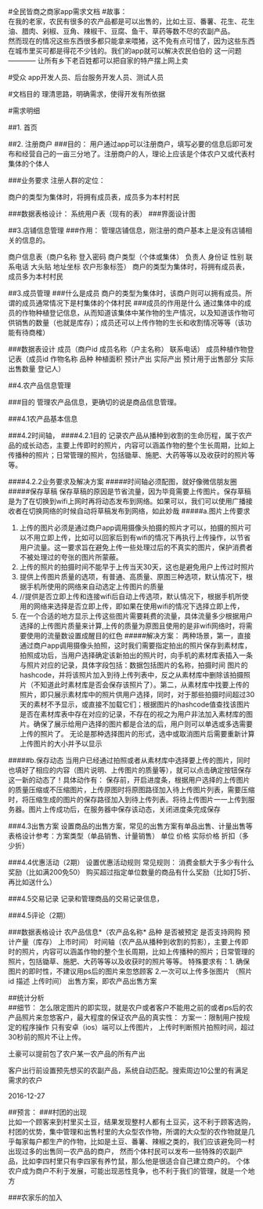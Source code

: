 #全民皆商之商家app需求文档
#故事：	
在我的老家，农民有很多的农产品都是可以出售的，比如土豆、番薯、花生、花生油、腊肉、剁椒、豆角、辣椒干、豆腐、鱼干、草药等数不尽的农副产品。	
然而现在的情况这些东西很多都只能拿来喂猪，这不免有点可惜了，因为这些东西在城市里买可都是得花不少钱的。我们的app就可以解决农民伯伯的
这一问题 ———— 让所有乡下老百姓都可以把自家的特产摆上网上卖

#受众
app开发人员、后台服务开发人员、测试人员

#文档目的
理清思路，明确需求，使得开发有所依据	

#需求明细

##1. 首页



##2. 注册商户
###目的：
用户通过app可以注册商户，填写必要的信息后即可发布和经营自己的一亩三分地了。注册商户的人，理论上应该是个体农户又或代表村集体的个体人

###业务要求
注册人群的定位：



商户的类型为集体时，将拥有成员表，成员多为本村村民

###数据表格设计：
系统用户表（现有的表）
###界面设计图







##3.店铺信息管理
###作用：
管理店铺信息，刚注册的商户基本上是没有店铺相关的信息的。


商户信息表（商户名称 登入密码 商户类型（个体或集体）  负责人   身份证   性别   联系电话   大头贴   地址坐标    农户形象标签） 
商户的类型为集体时，将拥有成员表，成员多为本村村民










##3.成员管理
###什么是成员
商户的类型为集体时，该商户则可以拥有成员。所谓的成员通常情况下是村集体的个体村民
###成员的作用是什么
通过集体中的成员的作物种植登记信息，从而知道该集体中某作物的生产情况，以及知道该作物可供销售的数量（也就是库存）；成员还可以上传作物的生长和收割情况等等（该功能有待商榷）

###数据表设计
成员（商户id  成员名称（户主名称）  联系电话）
成员种植作物登记表（成员id  作物名称   品种   种植面积   预计产出     实际产出    预计用于出售部分     实际出售数量  登记人）











##4.农产品信息管理

###目的
管理农产品信息，更确切的说是商品信息管理。

###4.1农产品基本信息



###4.2时间轴，
####4.2.1目的
记录农产品从播种到收割的生命历程，属于农产品的成长动态，主要上传即时的照片，内容可以涵盖作物的整个生长周期，比如上传播种的照片；日常管理的照片，包括锄草、施肥、大药等等以及收获时的照片等等。

####4.2.2业务要求及解决方案
#####时间轴必须配图，就好像微信朋友圈
#####保存草稿
保存草稿的原因是节省流量，因为毕竟需要上传图片。保存草稿是为了在切换到wifi上网时再将动态发布到网络。如果可以，我们可以使用广播接收者在切换网络的时候自动将草稿发布到网络，如此妙哉
#####a.图片上传要求
1. 上传的图片必须是通过商户app调用摄像头拍摄的照片才可以，拍摄的照片可以不用立即上传，比如可以回家后到有wifi的情况下再执行上传操作，以节省用户流量。这一要求旨在避免上传一些处理过后的不真实的图片，保护消费者不被处理过的夸张的图片所蒙蔽。
2. 上传的照片的拍摄时间不能早于上传当天30天，这也是避免用户上传过时照片
3. 提供上传图片质量的选项，有普通、高质量、原图三种选项，默认情况下，根据手机所使用的网络来自动选定上传图片的质量
4. //提供是否立即上传和连接wifi后自动上传选项，默认情况下，根据手机所使用的网络来选择是否立即上传，即如果在使用wifi的情况下选择立即上传， 
5. 在一个合适的地方显示上传这些图片需要耗费的流量，具体流量多少根据用户选择的上传图片质量来计算,上传的质量为原图且使用的是非wifi网络时，将需要使用的流量数设置成醒目的红色
#####解决方案：
两种场景，第一，直接通过商户app调用摄像头拍照，这时我们需要指定拍出的照片保存到素材库，拍照成功后，当用户选择确定该新拍出的照片时，向手机的素材库表插入一条与照片对应的记录，具体字段包括：数据包括图片的名称，拍摄时间 图片的hashcode，并将该照片加入到待上传列表中，反之从素材库中删除该拍摄照片（不知道此时素材库是否会保存该照片了）。第二，从素材库中找要上传的照片，即只展示素材库中的照片供用户选择，同时，对于那些拍摄时间超过30天的素材不予显示，或直接不加载它们；根据图片的hashcode值查找该图片是否在素材库表中存在对应的记录，不存在的视之为用户非法加入素材库的图片。确保了展示给用户选择的图片都是合法的后，用户则可以单选或多选需要上传的照片了。
无论是那种选择图片的形式，选中或取消图片后需要重新计算上传图片的大小并予以显示

#####b.保存动态
当用户已经通过拍照或者从素材库中选择要上传的图片，同时也填好了相应的内容（图片说明、上传图片的质量等），就可以点击确定按钮保存这一新的动态了！具体动作有：
保存前，开启进度条，根据用户选择的上传图片的质量压缩或不压缩图片，上传原图时将原图路径加入待上传图片列表，需要压缩时，将压缩生成的图片的保存路径加入到待上传列表。将待上传图片一一上传到服务器。图片上传成功后，在服务器中保存该动态，关闭进度条完成保存






###4.3出售方案
设置商品的出售方案，常见的出售方案有单品出售、计量出售等
表格设计参考：方案类型（单品销售、计量销售）  单位   价格   实际价格   折扣（多少折）









###4.4优惠活动（2期）
设置优惠活动规则
常见规则：
消费金额大于多少有什么奖励（比如满200免50）
购买超过指定单位数量的商品有什么奖励（比如打5折、再比如送什么）





###4.5交易记录
记录和管理商品的交易记录信息，





###4.5评论（2期）





###数据表格设计
农产品信息*（农产品名称*   品种  是否被预定  是否支持网购  预计产量（库存）  上市时间）
时间轴（农产品从播种到收割的剪影），主要上传即时的照片，内容可以涵盖作物的整个生长周期，比如上传播种的照片；日常管理的照片，包括锄草、施肥、大药等等以及收获时的照片等等。
	特殊要求有：1. 确保图片的即时性，不建议用ps后的图片来忽悠顾客 2.一次可以上传多张图片
	（照片id   描述  上传时间）
出售方案，即农产品出售方案
















##统计分析     
##细节：
怎么限定图片的即实现，就是农户或者客户不能用之前的或者ps后的农产品照片来忽悠客户，最大程度的保证农产品的真实性：
方案一：限制用户按规定的程序操作
只有安卓（ios）端可以上传图片，  上传时判断照片拍照时间，超过30秒前的照片不让上传。


土豪可以提前包了农户某一农产品的所有产出

客户出行前设置预先想买的农副产品，系统自动匹配。搜索周边10公里的有满足需求的农户

2016-12-27


##预言：
###村团的出现	
比如一个顾客来到村里买土豆，结果发现整村人都有土豆买，这不利于顾客选购，	
村团的优势，集中管理和出售村里的大众型农作物，所谓的大众型的农作物就是几乎每家每户都生产的作物，比如是土豆、番薯、辣椒之类的，我们应该避免同一村出现过多的出售同一农产品的商户，
然而个体村民可以发布一些特殊的农副产品，比如李四村里只有李四家有养竹鼠，那么他是很适合自己建立商户的。
个体农户成为商户不利于发展，可能出现恶性竞争，也不利于我们的管理，就是一个地方

###农家乐的加入